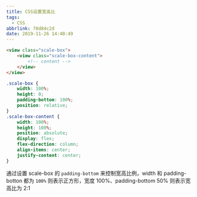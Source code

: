 ```yaml
---
title: CSS设置宽高比
tags:
  - CSS
abbrlink: 78d84c2d
date: 2019-11-26 14:40:49
---
```


```html
<view class="scale-box">
	<view class="scale-box-content">
		<!-- content -->
	</view>
</view>
```

```css
.scale-box {
	width: 100%;
	height: 0;
	padding-bottom: 100%;
	position: relative;
}
.scale-box-content {
	width: 100%;
	height: 100%;
	position: absolute;
	display: flex;
	flex-direction: column;
	align-items: center;
	justify-content: center;
}
```

通过设置 scale-box 的 `padding-bottom` 来控制宽高比例，width 和 padding-botton 都为 `100%` 则表示正方形，宽度 100%、padding-bottom 50% 则表示宽高比为 2:1
